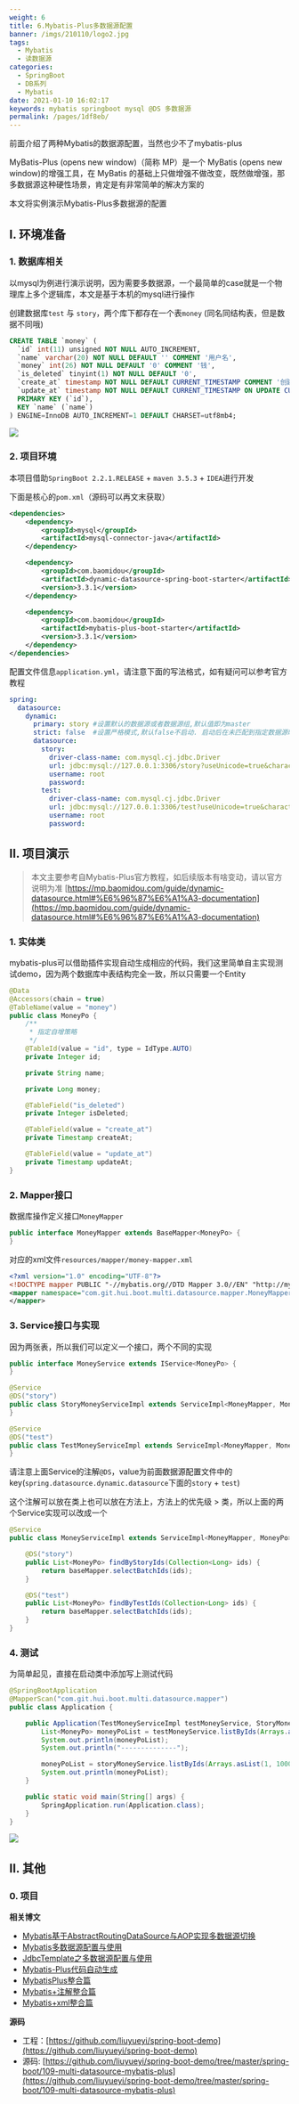 ```yaml
---
weight: 6
title: 6.Mybatis-Plus多数据源配置
banner: /imgs/210110/logo2.jpg
tags: 
  - Mybatis
  - 读数据源
categories: 
  - SpringBoot
  - DB系列
  - Mybatis
date: 2021-01-10 16:02:17
keywords: mybatis springboot mysql @DS 多数据源
permalink: /pages/1df8eb/
---
```


前面介绍了两种Mybatis的数据源配置，当然也少不了mybatis-plus

MyBatis-Plus (opens new window)（简称 MP）是一个 MyBatis (opens new window)的增强工具，在 MyBatis 的基础上只做增强不做改变，既然做增强，那多数据源这种硬性场景，肯定是有非常简单的解决方案的

本文将实例演示Mybatis-Plus多数据源的配置

<!-- more -->


## I. 环境准备

### 1. 数据库相关

以mysql为例进行演示说明，因为需要多数据源，一个最简单的case就是一个物理库上多个逻辑库，本文是基于本机的mysql进行操作

创建数据库`test` 与 `story`，两个库下都存在一个表`money` (同名同结构表，但是数据不同哦)

```sql
CREATE TABLE `money` (
  `id` int(11) unsigned NOT NULL AUTO_INCREMENT,
  `name` varchar(20) NOT NULL DEFAULT '' COMMENT '用户名',
  `money` int(26) NOT NULL DEFAULT '0' COMMENT '钱',
  `is_deleted` tinyint(1) NOT NULL DEFAULT '0',
  `create_at` timestamp NOT NULL DEFAULT CURRENT_TIMESTAMP COMMENT '创建时间',
  `update_at` timestamp NOT NULL DEFAULT CURRENT_TIMESTAMP ON UPDATE CURRENT_TIMESTAMP COMMENT '更新时间',
  PRIMARY KEY (`id`),
  KEY `name` (`name`)
) ENGINE=InnoDB AUTO_INCREMENT=1 DEFAULT CHARSET=utf8mb4;
```

![](/imgs/210110/00.jpg)

### 2. 项目环境

本项目借助`SpringBoot 2.2.1.RELEASE` + `maven 3.5.3` + `IDEA`进行开发

下面是核心的`pom.xml`（源码可以再文末获取）

```xml
<dependencies>
    <dependency>
        <groupId>mysql</groupId>
        <artifactId>mysql-connector-java</artifactId>
    </dependency>

    <dependency>
        <groupId>com.baomidou</groupId>
        <artifactId>dynamic-datasource-spring-boot-starter</artifactId>
        <version>3.3.1</version>
    </dependency>

    <dependency>
        <groupId>com.baomidou</groupId>
        <artifactId>mybatis-plus-boot-starter</artifactId>
        <version>3.3.1</version>
    </dependency>
</dependencies>
```

配置文件信息`application.yml`，请注意下面的写法格式，如有疑问可以参考官方教程

```yaml
spring:
  datasource:
    dynamic:
      primary: story #设置默认的数据源或者数据源组,默认值即为master
      strict: false  #设置严格模式,默认false不启动. 启动后在未匹配到指定数据源时候会抛出异常,不启动则使用默认数据源.
      datasource:
        story:
          driver-class-name: com.mysql.cj.jdbc.Driver
          url: jdbc:mysql://127.0.0.1:3306/story?useUnicode=true&characterEncoding=UTF-8&useSSL=false&serverTimezone=Asia/Shanghai
          username: root
          password:
        test:
          driver-class-name: com.mysql.cj.jdbc.Driver
          url: jdbc:mysql://127.0.0.1:3306/test?useUnicode=true&characterEncoding=UTF-8&useSSL=false&serverTimezone=Asia/Shanghai
          username: root
          password:
```

## II. 项目演示

> 本文主要参考自Mybatis-Plus官方教程，如后续版本有啥变动，请以官方说明为准
> [https://mp.baomidou.com/guide/dynamic-datasource.html#%E6%96%87%E6%A1%A3-documentation](https://mp.baomidou.com/guide/dynamic-datasource.html#%E6%96%87%E6%A1%A3-documentation)

### 1. 实体类

mybatis-plus可以借助插件实现自动生成相应的代码，我们这里简单自主实现测试demo，因为两个数据库中表结构完全一致，所以只需要一个Entity

```java
@Data
@Accessors(chain = true)
@TableName(value = "money")
public class MoneyPo {
    /**
     * 指定自增策略
     */
    @TableId(value = "id", type = IdType.AUTO)
    private Integer id;

    private String name;

    private Long money;

    @TableField("is_deleted")
    private Integer isDeleted;

    @TableField(value = "create_at")
    private Timestamp createAt;

    @TableField(value = "update_at")
    private Timestamp updateAt;
}
```

### 2. Mapper接口

数据库操作定义接口`MoneyMapper`

```java
public interface MoneyMapper extends BaseMapper<MoneyPo> {
}
```

对应的xml文件`resources/mapper/money-mapper.xml`

```xml
<?xml version="1.0" encoding="UTF-8"?>
<!DOCTYPE mapper PUBLIC "-//mybatis.org//DTD Mapper 3.0//EN" "http://mybatis.org/dtd/mybatis-3-mapper.dtd">
<mapper namespace="com.git.hui.boot.multi.datasource.mapper.MoneyMapper">
</mapper>
```

### 3. Service接口与实现

因为两张表，所以我们可以定义一个接口，两个不同的实现

```java
public interface MoneyService extends IService<MoneyPo> {
}

@Service
@DS("story")
public class StoryMoneyServiceImpl extends ServiceImpl<MoneyMapper, MoneyPo> implements MoneyService {
}

@Service
@DS("test")
public class TestMoneyServiceImpl extends ServiceImpl<MoneyMapper, MoneyPo> implements MoneyService {
}
```

请注意上面Service的注解`@DS`，value为前面数据源配置文件中的key(`spring.datasource.dynamic.datasource`下面的`story` + `test`)

这个注解可以放在类上也可以放在方法上，方法上的优先级 > 类，所以上面的两个Service实现可以改成一个

```java
@Service
public class MoneyServiceImpl extends ServiceImpl<MoneyMapper, MoneyPo> implements MoneyService {

    @DS("story")
    public List<MoneyPo> findByStoryIds(Collection<Long> ids) {
        return baseMapper.selectBatchIds(ids);
    }

    @DS("test")
    public List<MoneyPo> findByTestIds(Collection<Long> ids) {
        return baseMapper.selectBatchIds(ids);
    }
}
```

### 4. 测试

为简单起见，直接在启动类中添加写上测试代码

```java
@SpringBootApplication
@MapperScan("com.git.hui.boot.multi.datasource.mapper")
public class Application {

    public Application(TestMoneyServiceImpl testMoneyService, StoryMoneyServiceImpl storyMoneyService) {
        List<MoneyPo> moneyPoList = testMoneyService.listByIds(Arrays.asList(1, 1000));
        System.out.println(moneyPoList);
        System.out.println("--------------");

        moneyPoList = storyMoneyService.listByIds(Arrays.asList(1, 1000));
        System.out.println(moneyPoList);
    }

    public static void main(String[] args) {
        SpringApplication.run(Application.class);
    }
}
```

![](/imgs/210110/03.jpg)


## II. 其他

### 0. 项目

**相关博文**

- [Mybatis基于AbstractRoutingDataSource与AOP实现多数据源切换](https://spring.hhui.top/spring-blog/2021/01/10/210110-SpringBoot%E7%B3%BB%E5%88%97Mybatis%E5%9F%BA%E4%BA%8EAbstractRoutingDataSource%E4%B8%8EAOP%E5%AE%9E%E7%8E%B0%E5%A4%9A%E6%95%B0%E6%8D%AE%E6%BA%90%E5%88%87%E6%8D%A2/)
- [Mybatis多数据源配置与使用](https://spring.hhui.top/spring-blog/2021/01/09/210109-SpringBoot%E7%B3%BB%E5%88%97Mybatis%E5%A4%9A%E6%95%B0%E6%8D%AE%E6%BA%90%E9%85%8D%E7%BD%AE%E4%B8%8E%E4%BD%BF%E7%94%A8/)
- [JdbcTemplate之多数据源配置与使用](https://spring.hhui.top/spring-blog/2020/12/27/201227-SpringBoot%E7%B3%BB%E5%88%97JdbcTemplate%E4%B9%8B%E5%A4%9A%E6%95%B0%E6%8D%AE%E6%BA%90%E9%85%8D%E7%BD%AE%E4%B8%8E%E4%BD%BF%E7%94%A8/)
- [Mybatis-Plus代码自动生成](https://spring.hhui.top/spring-blog/2020/04/06/200406-SpringBoot%E7%B3%BB%E5%88%97%E6%95%99%E7%A8%8B%E4%B9%8BMybatis-Plus%E4%BB%A3%E7%A0%81%E8%87%AA%E5%8A%A8%E7%94%9F%E6%88%90/)
- [MybatisPlus整合篇](https://spring.hhui.top/spring-blog/2019/12/31/191231-SpringBoot%E7%B3%BB%E5%88%97%E6%95%99%E7%A8%8BMybatisPlus%E6%95%B4%E5%90%88%E7%AF%87/)
- [Mybatis+注解整合篇](https://spring.hhui.top/spring-blog/2019/12/30/191230-SpringBoot%E7%B3%BB%E5%88%97%E6%95%99%E7%A8%8BMybatis-%E6%B3%A8%E8%A7%A3%E6%95%B4%E5%90%88%E7%AF%87/)
- [Mybatis+xml整合篇](https://spring.hhui.top/spring-blog/2019/12/27/191227-SpringBoot%E7%B3%BB%E5%88%97%E6%95%99%E7%A8%8BMybatis-xml%E6%95%B4%E5%90%88%E7%AF%87/)

**源码**

- 工程：[https://github.com/liuyueyi/spring-boot-demo](https://github.com/liuyueyi/spring-boot-demo)
- 源码: [https://github.com/liuyueyi/spring-boot-demo/tree/master/spring-boot/109-multi-datasource-mybatis-plus](https://github.com/liuyueyi/spring-boot-demo/tree/master/spring-boot/109-multi-datasource-mybatis-plus)


